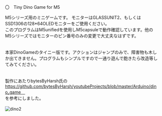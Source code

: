 〇　Tiny Dino Game for M5

M5シリーズ用のミニゲームです。
モニターはGLASSUNIT2、もしくはSSD1306の128*64OLEDモニターをご使用ください。
<br>
このプログラムはM5unifiedを使用しM5capsuleで動作確認しています。他のM5シリーズではモニターのピン番号のみの変更で大丈夫なはずです。
<br>
<br>
<br>
本家DinoGameのタイニー版です。アクションはジャンプのみで、障害物も木しか出てきません。プログラムもシンプルですので一通り遊んで飽きたら改造等してみてください。<br>
<br>
<br>
製作にあたりbytesByHarsh氏の<br>
https://github.com/bytesByHarsh/youtubeProjects/blob/master/Arduino/dino_game　<br>
を参考にしました。<br>
<br>
![dino2](https://github.com/user-attachments/assets/cbe8d352-7f07-45b9-83f7-2880537934d6)
